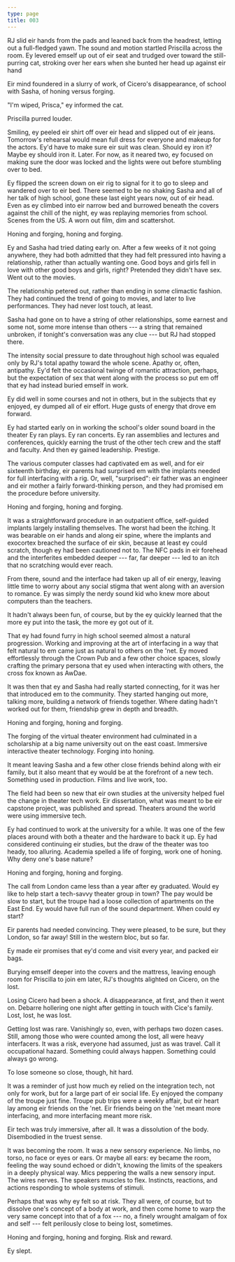 ```yaml
---
type: page
title: 003
---
```


RJ slid eir hands from the pads and leaned back from the headrest, letting out a full-fledged yawn. The sound and motion startled Priscilla across the room. Ey levered emself up out of eir seat and trudged over toward the still-purring cat, stroking over her ears when she bunted her head up against eir hand

Eir mind foundered in a slurry of work, of Cicero's disappearance, of school with Sasha, of honing versus forging.

"I'm wiped, Prisca," ey informed the cat.

Priscilla purred louder.

Smiling, ey peeled eir shirt off over eir head and slipped out of eir jeans. Tomorrow's rehearsal would mean full dress for everyone and makeup for the actors. Ey'd have to make sure eir suit was clean. Should ey iron it? Maybe ey should iron it. Later. For now, as it neared two, ey focused on making sure the door was locked and the lights were out before stumbling over to bed.

Ey flipped the screen down on eir rig to signal for it to go to sleep and wandered over to eir bed. There seemed to be no shaking Sasha and all of her talk of high school, gone these last eight years now, out of eir head. Even as ey climbed into eir narrow bed and burrowed beneath the covers against the chill of the night, ey was replaying memories from school. Scenes from the US. A worn out film, dim and scattershot.

Honing and forging, honing and forging.

Ey and Sasha had tried dating early on. After a few weeks of it not going anywhere, they had both admitted that they had felt pressured into having a relationship, rather than actually wanting one. Good boys and girls fell in love with other good boys and girls, right? Pretended they didn't have sex. Went out to the movies.

The relationship petered out, rather than ending in some climactic fashion. They had continued the trend of going to movies, and later to live performances. They had never lost touch, at least.

Sasha had gone on to have a string of other relationships, some earnest and some not, some more intense than others --- a string that remained unbroken, if tonight's conversation was any clue --- but RJ had stopped there.

The intensity social pressure to date throughout high school was equaled only by RJ's total apathy toward the whole scene. Apathy or, often, antipathy. Ey'd felt the occasional twinge of romantic attraction, perhaps, but the expectation of sex that went along with the process so put em off that ey had instead buried emself in work.

Ey did well in some courses and not in others, but in the subjects that ey enjoyed, ey dumped all of eir effort. Huge gusts of energy that drove em forward.

Ey had started early on in working the school's older sound board in the theater Ey ran plays. Ey ran concerts. Ey ran assemblies and lectures and conferences, quickly earning the trust of the other tech crew and the staff and faculty. And then ey gained leadership. Prestige.

The various computer classes had captivated em as well, and for eir sixteenth birthday, eir parents had surprised em with the implants needed for full interfacing with a rig. Or, well, "surprised": eir father was an engineer and eir mother a fairly forward-thinking person, and they had promised em the procedure before university.

Honing and forging, honing and forging.

It was a straightforward procedure in an outpatient office, self-guided implants largely installing themselves. The worst had been the itching. It was bearable on eir hands and along eir spine, where the implants and exocortex breached the surface of eir skin, because at least ey could scratch, though ey had been cautioned not to. The NFC pads in eir forehead and the interferites embedded deeper --- far, far deeper --- led to an itch that no scratching would ever reach.

From there, sound and the interface had taken up all of eir energy, leaving little time to worry about any social stigma that went along with an aversion to romance. Ey was simply the nerdy sound kid who knew more about computers than the teachers.

It hadn't always been fun, of course, but by the ey quickly learned that the more ey put into the task, the more ey got out of it.

That ey had found furry in high school seemed almost a natural progression. Working and improving at the art of interfacing in a way that felt natural to em came just as natural to others on the 'net. Ey moved effortlessly through the Crown Pub and a few other choice spaces, slowly crafting the primary persona that ey used when interacting with others, the cross fox known as AwDae.

It was then that ey and Sasha had really started connecting, for it was her that introduced em to the community. They started hanging out more, talking more, building a network of friends together. Where dating hadn't worked out for them, friendship grew in depth and breadth.

Honing and forging, honing and forging.

The forging of the virtual theater environment had culminated in a scholarship at a big name university out on the east coast. Immersive interactive theater technology. Forging into honing.

It meant leaving Sasha and a few other close friends behind along with eir family, but it also meant that ey would be at the forefront of a new tech. Something used in production. Films and live work, too.

The field had been so new that eir own studies at the university helped fuel the change in theater tech work. Eir dissertation, what was meant to be eir capstone project, was published and spread. Theaters around the world were using immersive tech.

Ey had continued to work at the university for a while. It was one of the few places around with both a theater and the hardware to back it up. Ey had considered continuing eir studies, but the draw of the theater was too heady, too alluring. Academia spelled a life of forging, work one of honing. Why deny one's base nature?

Honing and forging, honing and forging.

The call from London came less than a year after ey graduated. Would ey like to help start a tech-savvy theater group in town? The pay would be slow to start, but the troupe had a loose collection of apartments on the East End. Ey would have full run of the sound department. When could ey start?

Eir parents had needed convincing. They were pleased, to be sure, but they London, so far away! Still in the western bloc, but so far.

Ey made eir promises that ey'd come and visit every year, and packed eir bags.

Burying emself deeper into the covers and the mattress, leaving enough room for Priscilla to join em later, RJ's thoughts alighted on Cicero, on the lost.

Losing Cicero had been a shock. A disappearance, at first, and then it went on. Debarre hollering one night after getting in touch with Cice's family. Lost, lost, he was lost.

Getting lost was rare. Vanishingly so, even, with perhaps two dozen cases. Still, among those who were counted among the lost, all were heavy interfacers. It was a risk, everyone had assumed, just as was travel. Call it occupational hazard. Something could always happen. Something could always go wrong.

To lose someone so close, though, hit hard.

It was a reminder of just how much ey relied on the integration tech, not only for work, but for a large part of eir social life. Ey enjoyed the company of the troupe just fine. Troupe pub trips were a weekly affair, but eir heart lay among eir friends on the 'net. Eir friends being on the 'net meant more interfacing, and more interfacing meant more risk.

Eir tech was truly immersive, after all. It was a dissolution of the body. Disembodied in the truest sense.

It was becoming the room. It was a new sensory experience. No limbs, no torso, no face or eyes or ears. Or maybe all ears: ey became the room, feeling the way sound echoed or didn't, knowing the limits of the speakers in a deeply physical way. Mics peppering the walls a new sensory input. The wires nerves. The speakers muscles to flex. Instincts, reactions, and actions responding to whole systems of stimuli.

Perhaps that was why ey felt so at risk. They all were, of course, but to dissolve one's concept of a body at work, and then come home to warp the very same concept into that of a fox --- no, a finely wrought amalgam of fox and self --- felt perilously close to being lost, sometimes.

Honing and forging, honing and forging. Risk and reward.

Ey slept.
